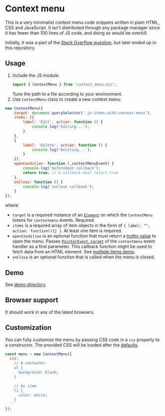 # Context menu

This is a very minimalist context menu code snippets written in plain HTML, CSS and JavaScript. It isn't distributed through any package manager
since it has fewer than 100 lines of JS code, and doing so would be overkill.

Initially, it was a part of the [Stack Overflow question](https://stackoverflow.com/q/4909167/2987689), but later ended up in this repository.

## Usage

1. Include the JS module:
    ```javascript
    import { ContextMenu } from "context_menu.mjs";
    ```
    Tune the path to a file according to your environment.
2. Use `ContextMenu` class to create a new context menu:

```javascript
new ContextMenu({
    target: document.querySelector('.js-items-with-context-menu'),
    items: [{
        label: 'Edit', action: function () {
            console.log('Editing...');
        }
    },
    {
        label: 'Delete', action: function () {
            console.log('Deleting...');
        }
    }],
    openCondition: function (_contextMenuEvent) {
        console.log('beforeOpen callback');
        return true; // A callback must return true
    },
    onClose: function () {
        console.log('onClose callback');
    }
});
```

where:

- `target` is a required instance of an [`Element`](https://developer.mozilla.org/en-US/docs/Web/API/Element) on which the `ContextMenu` listens
for `contextmenu` events. Required.
- `items` is a required array of item objects in the form of `{ label: "", action: function(){} }`. At least one item is required.
- `openCondition` is an optional function that must return a [truthy value](https://developer.mozilla.org/en-US/docs/Glossary/Truthy) to open the
menu. Passes [`PointerEvent.target`](https://developer.mozilla.org/en-US/docs/Web/API/Event/target) of the `contextmenu` event handler as a first
parameter. This callback function might be used to fetch data from an HTML element. See [multiple items demo](demo/multiple_items.html).
- `onClose` is an optional function that is called when the menu is closed.

## Demo

See [demo directory](demo).

## Browser support

It should work in any of the latest browsers.

## Customization

You can fully customize the menu by passing CSS code in a `css` property to a constructor. The provided CSS will be loaded after
the [defaults](context_menu.mjs#L6).

```javascript
const menu = new ContextMenu({
  css: `
    // A container
    ul {
      background: black;
    }

    // An item
    li {
      color: white;
    }
  `
});
```
